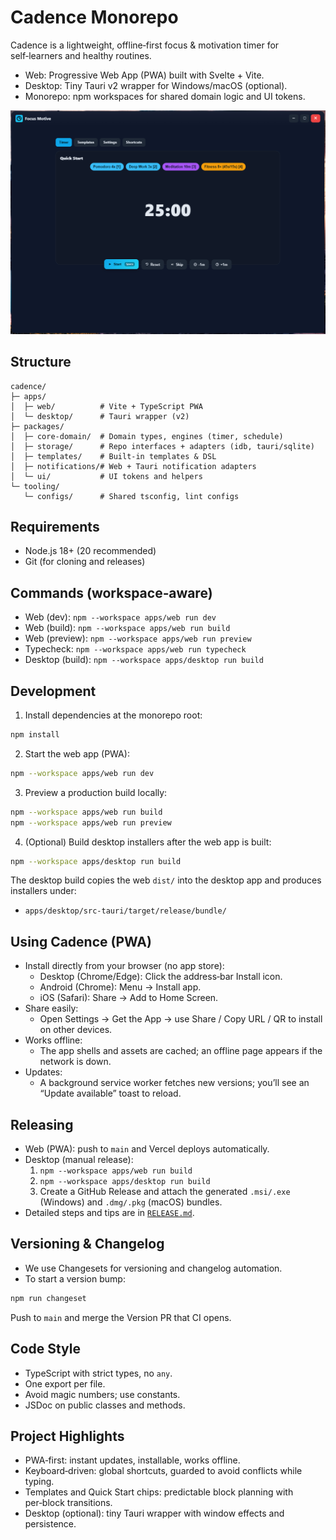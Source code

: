 # Cadence Monorepo

Cadence is a lightweight, offline‑first focus & motivation timer for self‑learners and healthy routines.

- Web: Progressive Web App (PWA) built with Svelte + Vite.
- Desktop: Tiny Tauri v2 wrapper for Windows/macOS (optional).
- Monorepo: npm workspaces for shared domain logic and UI tokens.

![Project Thumbnail](public/image.png)

## Structure

```
cadence/
├─ apps/
│  ├─ web/          # Vite + TypeScript PWA
│  └─ desktop/      # Tauri wrapper (v2)
├─ packages/
│  ├─ core-domain/  # Domain types, engines (timer, schedule)
│  ├─ storage/      # Repo interfaces + adapters (idb, tauri/sqlite)
│  ├─ templates/    # Built-in templates & DSL
│  ├─ notifications/# Web + Tauri notification adapters
│  └─ ui/           # UI tokens and helpers
└─ tooling/
   └─ configs/      # Shared tsconfig, lint configs
```

## Requirements

- Node.js 18+ (20 recommended)
- Git (for cloning and releases)

## Commands (workspace‑aware)

- Web (dev): `npm --workspace apps/web run dev`
- Web (build): `npm --workspace apps/web run build`
- Web (preview): `npm --workspace apps/web run preview`
- Typecheck: `npm --workspace apps/web run typecheck`
- Desktop (build): `npm --workspace apps/desktop run build`

## Development

1) Install dependencies at the monorepo root:

```bash
npm install
```

2) Start the web app (PWA):

```bash
npm --workspace apps/web run dev
```

3) Preview a production build locally:

```bash
npm --workspace apps/web run build
npm --workspace apps/web run preview
```

4) (Optional) Build desktop installers after the web app is built:

```bash
npm --workspace apps/desktop run build
```

The desktop build copies the web `dist/` into the desktop app and produces installers under:

- `apps/desktop/src-tauri/target/release/bundle/`

## Using Cadence (PWA)

- Install directly from your browser (no app store):
  - Desktop (Chrome/Edge): Click the address‑bar Install icon.
  - Android (Chrome): Menu → Install app.
  - iOS (Safari): Share → Add to Home Screen.
- Share easily:
  - Open Settings → Get the App → use Share / Copy URL / QR to install on other devices.
- Works offline:
  - The app shells and assets are cached; an offline page appears if the network is down.
- Updates:
  - A background service worker fetches new versions; you’ll see an “Update available” toast to reload.

## Releasing

- Web (PWA): push to `main` and Vercel deploys automatically.
- Desktop (manual release):
  1. `npm --workspace apps/web run build`
  2. `npm --workspace apps/desktop run build`
  3. Create a GitHub Release and attach the generated `.msi/.exe` (Windows) and `.dmg/.pkg` (macOS) bundles.
- Detailed steps and tips are in [`RELEASE.md`](./RELEASE.md).

## Versioning & Changelog

- We use Changesets for versioning and changelog automation.
- To start a version bump:

```bash
npm run changeset
```

Push to `main` and merge the Version PR that CI opens.

## Code Style

- TypeScript with strict types, no `any`.
- One export per file.
- Avoid magic numbers; use constants.
- JSDoc on public classes and methods.

## Project Highlights

- PWA‑first: instant updates, installable, works offline.
- Keyboard‑driven: global shortcuts, guarded to avoid conflicts while typing.
- Templates and Quick Start chips: predictable block planning with per‑block transitions.
- Desktop (optional): tiny Tauri wrapper with window effects and persistence.
